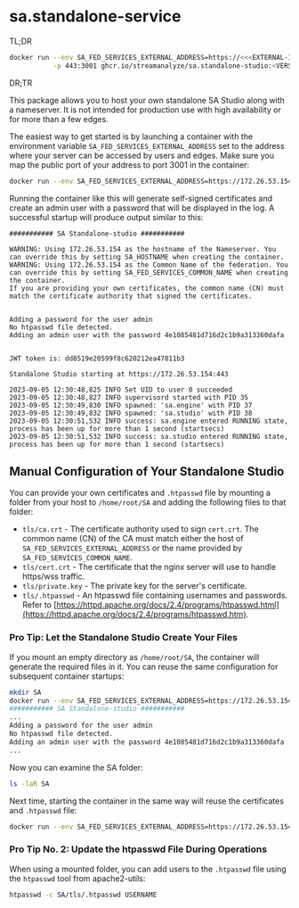 # sa.standalone-service

TL;DR

```bash
docker run --env SA_FED_SERVICES_EXTERNAL_ADDRESS=https://<<<EXTERNAL-IP-OR-HOST-TO-YOUR-MACHINE>>>:443 \
           -p 443:3001 ghcr.io/streamanalyze/sa.standalone-studio:<VERSION>
```

DR;TR

This package allows you to host your own standalone SA Studio along with a nameserver. It is not intended for production use with high availability or for more than a few edges.

The easiest way to get started is by launching a container with the environment variable `SA_FED_SERVICES_EXTERNAL_ADDRESS` set to the address where your server can be accessed by users and edges. Make sure you map the public port of your address to port 3001 in the container:

```bash
docker run --env SA_FED_SERVICES_EXTERNAL_ADDRESS=https://172.26.53.154:443 -p 443:3001 ghcr.io/streamanalyze/sa.standalone-studio:<VERSION>
```

Running the container like this will generate self-signed certificates and create an admin user with a password 
that will be displayed in the log. A successful startup will produce output similar to this:

```plaintext
########### SA Standalone-studio ###########

WARNING: Using 172.26.53.154 as the hostname of the Nameserver. You can override this by setting SA_HOSTNAME when creating the container.
WARNING: Using 172.26.53.154 as the Common Name of the federation. You can override this by setting SA_FED_SERVICES_COMMON_NAME when creating the container.
If you are providing your own certificates, the common name (CN) must match the certificate authority that signed the certificates.


Adding a password for the user admin
No htpasswd file detected.
Adding an admin user with the password 4e1085481d716d2c1b9a313360dafa


JWT token is: dd8519e20599f8c620212ea47811b3

Standalone Studio starting at https://172.26.53.154:443

2023-09-05 12:30:48,825 INFO Set UID to user 0 succeeded
2023-09-05 12:30:48,827 INFO supervisord started with PID 35
2023-09-05 12:30:49,830 INFO spawned: 'sa.engine' with PID 37
2023-09-05 12:30:49,832 INFO spawned: 'sa.studio' with PID 38
2023-09-05 12:30:51,532 INFO success: sa.engine entered RUNNING state, process has been up for more than 1 second (startsecs)
2023-09-05 12:30:51,532 INFO success: sa.studio entered RUNNING state, process has been up for more than 1 second (startsecs)
```

## Manual Configuration of Your Standalone Studio

You can provide your own certificates and `.htpasswd` file by mounting a 
folder from your host to `/home/root/SA` and adding the following files to that folder:

* `tls/ca.crt` - The certificate authority used to sign `cert.crt`. The common name (CN) of the CA must match either the host of `SA_FED_SERVICES_EXTERNAL_ADDRESS` or the name provided by `SA_FED_SERVICES_COMMON_NAME`.
* `tls/cert.crt` - The certificate that the nginx server will use to handle https/wss traffic.
* `tls/private.key` - The private key for the server's certificate.
* `tls/.htpasswd` - An htpasswd file containing usernames and passwords. Refer to [https://httpd.apache.org/docs/2.4/programs/htpasswd.html](https://httpd.apache.org/docs/2.4/programs/htpasswd.htm).

### Pro Tip: Let the Standalone Studio Create Your Files

If you mount an empty directory as `/home/root/SA`, the container will generate the required files in it. You can reuse the same configuration for subsequent container startups:

```bash
mkdir SA
docker run --env SA_FED_SERVICES_EXTERNAL_ADDRESS=https://172.26.53.154:443 -p 443:3001 -v $(pwd)/SA:/home/root/SA ghcr.io/streamanalyze/sa.standalone-studio:<VERSION>
########### SA Standalone-studio ###########
...
Adding a password for the user admin
No htpasswd file detected.
Adding an admin user with the password 4e1085481d716d2c1b9a313360dafa
...
```

Now you can examine the SA folder:

```bash
ls -laR SA
```

Next time, starting the container in the same way will reuse the certificates and `.htpasswd` file:

```bash
docker run --env SA_FED_SERVICES_EXTERNAL_ADDRESS=https://172.26.53.154:443 -p 443:3001 -v $(pwd)/SA:/home/root/SA ghcr.io/streamanalyze/sa.standalone-studio:<VERSION>
```

### Pro Tip No. 2: Update the htpasswd File During Operations

When using a mounted folder, you can add users to the `.htpasswd` file using the `htpasswd` tool from apache2-utils:

```bash
htpasswd -c SA/tls/.htpasswd USERNAME
```

